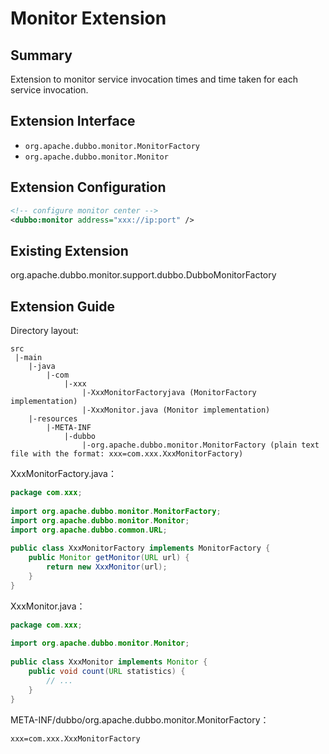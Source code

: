 # Monitor Extension

## Summary

Extension to monitor service invocation times and time taken for each service invocation.

## Extension Interface

* `org.apache.dubbo.monitor.MonitorFactory`
* `org.apache.dubbo.monitor.Monitor`

## Extension Configuration

```xml
<!-- configure monitor center -->
<dubbo:monitor address="xxx://ip:port" />
```

## Existing Extension

org.apache.dubbo.monitor.support.dubbo.DubboMonitorFactory

## Extension Guide

Directory layout:

```
src
 |-main
    |-java
        |-com
            |-xxx
                |-XxxMonitorFactoryjava (MonitorFactory implementation)
                |-XxxMonitor.java (Monitor implementation)
    |-resources
        |-META-INF
            |-dubbo
                |-org.apache.dubbo.monitor.MonitorFactory (plain text file with the format: xxx=com.xxx.XxxMonitorFactory)
```

XxxMonitorFactory.java：

```java
package com.xxx;
 
import org.apache.dubbo.monitor.MonitorFactory;
import org.apache.dubbo.monitor.Monitor;
import org.apache.dubbo.common.URL;
 
public class XxxMonitorFactory implements MonitorFactory {
    public Monitor getMonitor(URL url) {
        return new XxxMonitor(url);
    }
}
```

XxxMonitor.java：

```java
package com.xxx;
 
import org.apache.dubbo.monitor.Monitor;
 
public class XxxMonitor implements Monitor {
    public void count(URL statistics) {
        // ...
    }
}
```

META-INF/dubbo/org.apache.dubbo.monitor.MonitorFactory：

```properties
xxx=com.xxx.XxxMonitorFactory
```
